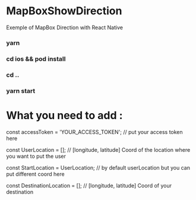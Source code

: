 # MapBoxShowDirection
Exemple of MapBox Direction with React Native

### yarn
### cd ios && pod install
### cd ..
### yarn start

# What you need to add :
const accessToken = 'YOUR_ACCESS_TOKEN'; // put your access token here

const UserLocation = []; // [longitude, latitude] Coord of the location where you want to put the user

const StartLocation = UserLocation; // by default userLocation but you can put different coord here

const DestinationLocation = []; // [longitude, latitude] Coord of your destination
